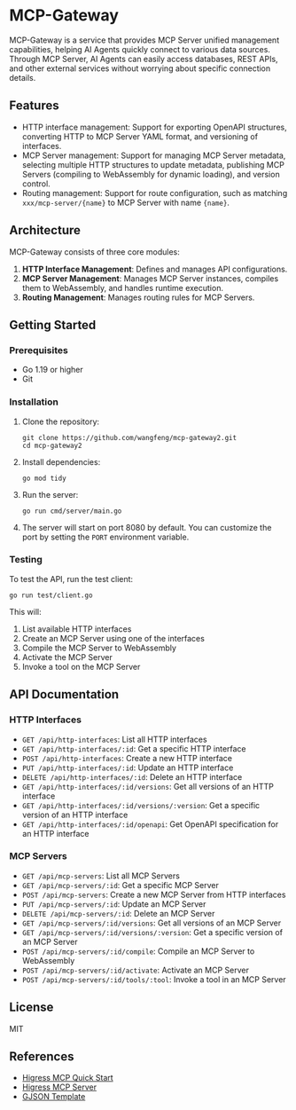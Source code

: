 # MCP-Gateway

MCP-Gateway is a service that provides MCP Server unified management capabilities, helping AI Agents quickly connect to various data sources. Through MCP Server, AI Agents can easily access databases, REST APIs, and other external services without worrying about specific connection details.

## Features

- HTTP interface management: Support for exporting OpenAPI structures, converting HTTP to MCP Server YAML format, and versioning of interfaces.
- MCP Server management: Support for managing MCP Server metadata, selecting multiple HTTP structures to update metadata, publishing MCP Servers (compiling to WebAssembly for dynamic loading), and version control.
- Routing management: Support for route configuration, such as matching `xxx/mcp-server/{name}` to MCP Server with name `{name}`.

## Architecture

MCP-Gateway consists of three core modules:

1. **HTTP Interface Management**: Defines and manages API configurations.
2. **MCP Server Management**: Manages MCP Server instances, compiles them to WebAssembly, and handles runtime execution.
3. **Routing Management**: Manages routing rules for MCP Servers.

## Getting Started

### Prerequisites

- Go 1.19 or higher
- Git

### Installation

1. Clone the repository:
   ```
   git clone https://github.com/wangfeng/mcp-gateway2.git
   cd mcp-gateway2
   ```

2. Install dependencies:
   ```
   go mod tidy
   ```

3. Run the server:
   ```
   go run cmd/server/main.go
   ```

4. The server will start on port 8080 by default. You can customize the port by setting the `PORT` environment variable.

### Testing

To test the API, run the test client:

```
go run test/client.go
```

This will:
1. List available HTTP interfaces
2. Create an MCP Server using one of the interfaces
3. Compile the MCP Server to WebAssembly
4. Activate the MCP Server
5. Invoke a tool on the MCP Server

## API Documentation

### HTTP Interfaces

- `GET /api/http-interfaces`: List all HTTP interfaces
- `GET /api/http-interfaces/:id`: Get a specific HTTP interface
- `POST /api/http-interfaces`: Create a new HTTP interface
- `PUT /api/http-interfaces/:id`: Update an HTTP interface
- `DELETE /api/http-interfaces/:id`: Delete an HTTP interface
- `GET /api/http-interfaces/:id/versions`: Get all versions of an HTTP interface
- `GET /api/http-interfaces/:id/versions/:version`: Get a specific version of an HTTP interface
- `GET /api/http-interfaces/:id/openapi`: Get OpenAPI specification for an HTTP interface

### MCP Servers

- `GET /api/mcp-servers`: List all MCP Servers
- `GET /api/mcp-servers/:id`: Get a specific MCP Server
- `POST /api/mcp-servers`: Create a new MCP Server from HTTP interfaces
- `PUT /api/mcp-servers/:id`: Update an MCP Server
- `DELETE /api/mcp-servers/:id`: Delete an MCP Server
- `GET /api/mcp-servers/:id/versions`: Get all versions of an MCP Server
- `GET /api/mcp-servers/:id/versions/:version`: Get a specific version of an MCP Server
- `POST /api/mcp-servers/:id/compile`: Compile an MCP Server to WebAssembly
- `POST /api/mcp-servers/:id/activate`: Activate an MCP Server
- `POST /api/mcp-servers/:id/tools/:tool`: Invoke a tool in an MCP Server

## License

MIT

## References

- [Higress MCP Quick Start](https://higress.cn/ai/mcp-quick-start/)
- [Higress MCP Server](https://higress.cn/ai/mcp-server/)
- [GJSON Template](https://github.com/higress-group/gjson_template) 